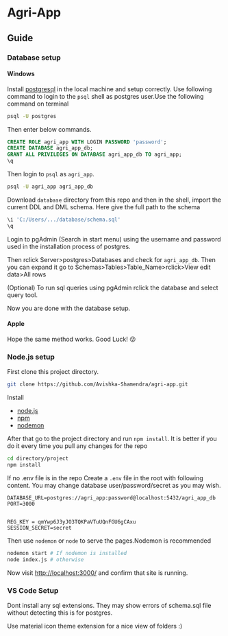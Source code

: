 # Agri-App

## Guide

### Database setup

#### Windows

Install [postgresql](https://www.postgresql.org/) in the local machine and setup correctly. Use following command to login to the `psql` shell as postgres user.Use the following command on terminal

```bash
psql -U postgres
```

 Then enter below commands.

```sql
CREATE ROLE agri_app WITH LOGIN PASSWORD 'password';
CREATE DATABASE agri_app_db;
GRANT ALL PRIVILEGES ON DATABASE agri_app_db TO agri_app;
\q
```

Then login to `psql` as `agri_app`.

```bash
psql -U agri_app agri_app_db
```

Download `database` directory from this repo and then in the shell,
import the current DDL and DML schema. Here give the full path to the schema

```sql
\i 'C:/Users/.../database/schema.sql'
\q
```

Login to pgAdmin (Search in start menu) using the username and password used in the installation process of postgres.


Then rclick Server>postgres>Databases and check for `agri_app_db`. Then you can expand it go to Schemas>Tables>Table_Name>rclick>View edit data>All rows 

(Optional)
To run sql queries using pgAdmin rclick the database and select query tool.

Now you are done with the database setup.


#### Apple

 Hope the same method works. Good Luck! :stuck_out_tongue_winking_eye:

### Node.js setup

First clone this project directory.

```bash
git clone https://github.com/Avishka-Shamendra/agri-app.git
```

Install

* [node.js](https://nodejs.org/en/)
* [npm](https://www.npmjs.com/get-npm)
* [nodemon](https://www.npmjs.com/package/nodemon)



 After that go to the project directory and run `npm install`. It is better if you do it every time you pull any changes for the repo

```bash
cd directory/project
npm install
```

If no .env file is in the repo
Create a `.env` file in the root with following content.
You may change database user/password/secret as you may wish.

```text
DATABASE_URL=postgres://agri_app:password@localhost:5432/agri_app_db
PORT=3000


REG_KEY = qmYwp6J3yJO3TQKPaVTuUQnFGU6gCAxu
SESSION_SECRET=secret
```

Then use `nodemon` or `node` to serve the pages.Nodemon is recommended

```bash
nodemon start # If nodemon is installed
node index.js # otherwise
```

Now visit <http://localhost:3000/> and confirm that site is running.

### VS Code Setup

Dont install any sql extensions. They may show errors of schema.sql file without detecting this is for postgres.

Use material icon theme extension for a nice view of folders :) 
